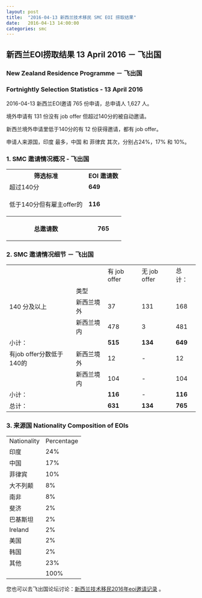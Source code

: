 ```yaml
---
layout: post
title:  "2016-04-13 新西兰技术移民 SMC EOI 捞取结果"
date:   2016-04-13 14:00:00
categories: smc
---
```


## 新西兰EOI捞取结果 13 April 2016 － 飞出国

### New Zealand Residence Programme － 飞出国

### Fortnightly Selection Statistics - 13 April 2016

2016-04-13 新西兰EOI邀请 765 份申请，总申请人 1,627 人。

境外申请有 131 份没有 job offer 但超过140分的被自动邀请。

新西兰境外申请里低于140分的有 12 份获得邀请，都有 job offer。

申请人来源国，印度 最多，中国 和 菲律宾 其次，分别占24%，17% 和 10%。

### 1. SMC 邀请情况概况 - 飞出国

<table>
<tr>
<th>筛选标准</th>
<th>EOI 邀请数</th></tr>
<tr>
<td>超过140分</td>
<td><b>649</b></td></tr>
<tr>
<td>
<p>低于140分但有雇主offer的</p></td>
<td><b>116</b></td></tr>
<tr>
<th>
<p>总邀请数</p></th>
<th>
<p><b>765</b></p></th></tr></table>

### 2. SMC 邀请情况细节 － 飞出国

<table>
<tr>
<td/>
<td/>
<td>有 job offer</td>
<td>无 job offer</td>
<td>总计：</td></tr>
<tr>
<td/>
<td>类型</td>
<td/>
<td/>
<td/>
</tr>
<tr>
<td>140 分及以上</td>
<td>新西兰境外</td>
<td>37</td>
<td>131</td>
<td>168</td>
</tr>
<tr>
<td/>
<td>新西兰境内</td>
<td>478</td>
<td>3</td>
<td>481</td>
</tr>
<tr>
<td>小计：</td>
<td/>
<td><b>515</b></td>
<td><b>134</b></td>
<td><b>649</b></td>
</tr>
<tr>
<td>有job offer分数低于140的</td>
<td>新西兰境外</td>
<td>12</td>
<td>-</td>
<td>12</td>
</tr>
<tr>
<td/><td>新西兰境内</td>
<td>104</td>
<td>-</td>
<td>104</td>
</tr>
<tr>
<td>小计：</td>
<td/>
<td><b>116</b></td>
<td>-</td>
<td><b>116</b></td>
</tr>
<tr>
<td>总计：</td>
<td/>
<td><b>631</b></td>
<td><b>134</b></td>
<td><b>765</b></td>
</tr>
</table>

### 3. 来源国 Nationality Composition of EOIs

<table>
<tr>
<td>Nationality</td>
<td>Percentage</td>
</tr>
<tr><td>印度</td><td>24%</td></tr><tr><td>中国</td><td>17%</td></tr><tr><td>菲律宾</td><td>10%</td></tr><tr><td>大不列颠</td><td>8%</td></tr><tr><td>南非</td><td>8%</td></tr><tr><td>斐济</td><td>2%</td></tr><tr><td>巴基斯坦</td><td>2%</td></tr><tr><td>Ireland</td><td>2%</td></tr><tr><td>美国</td><td>2%</td></tr><tr><td>韩国</td><td>2%</td></tr><tr><td>其他</td><td>23%</td></tr>
<tr>
<td/>
<td>100%</td>
</tr>
</table>

您也可以去飞出国论坛讨论：[新西兰技术移民2016年eoi邀请记录](http://bbs.fcgvisa.com/t/2016-eoi/8622) 。

